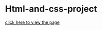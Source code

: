 # Html-and-css-project
<a href="https://muhammadfaseeh2002.github.io/Login-page/">click here to view the page </a>
